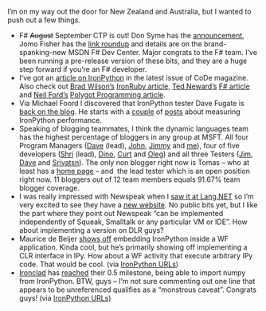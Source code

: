 I’m on my way out the door for New Zealand and Australia, but I wanted
to push out a few things.

-   F\# ~~August~~ September CTP is out! Don Syme has the
    [announcement](http://blogs.msdn.com/dsyme/archive/2008/08/29/the-f-september-2008-ctp-is-now-available.aspx),
    Jomo Fisher has the [link
    roundup](http://blogs.msdn.com/jomo_fisher/pages/f-1-9-6-0-link-roundup.aspx)
    and details are on the brand-spanking-new MSDN F\# Dev Center. Major
    congrats to the F\# team. I’ve been running a pre-release version of
    these bits, and they are a huge step forward if you’re an F\#
    developer.
-   I’ve got an [article on
    IronPython](http://www.code-magazine.com/Article.aspx?quickid=0809071)
    in the latest issue of CoDe magazine. Also check out [Brad
    Wilson’s](http://bradwilson.typepad.com/)
    [IronRuby article](http://www.code-magazine.com/Article.aspx?quickid=0809061),
    [Ted Neward’s](http://blogs.tedneward.com/)
    [F\# article](http://www.code-magazine.com/Article.aspx?quickid=0809051)
    and [Neil Ford’s](http://memeagora.blogspot.com/)
    [Polygot Programming article](http://www.code-magazine.com/Article.aspx?quickid=0809041).
-   Via Michael Foord I discovered that IronPython tester Dave Fugate is
    [back on the blog](http://knowbody.livejournal.com/). He starts with
    a [couple](http://knowbody.livejournal.com/6191.html) of
    [posts](http://knowbody.livejournal.com/6442.html) about measuring
    IronPython performance.
-   Speaking of blogging teammates, I think the dynamic languages team
    has the highest percentage of bloggers in any group at MSFT. All
    four Program Managers ([Dave](http://blog.remlog.net/) (lead),
    [John](http://www.iunknown.com/),
    [Jimmy](http://blog.jimmy.schementi.com/) and
    [me](http://devhawk.net/)), four of five developers
    ([Shri](http://blogs.msdn.com/shrib) (lead),
    [Dino](http://blogs.msdn.com/dinoviehland),
    [Curt](http://blogs.msdn.com/curth) and
    [Oleg](http://www.tkachenko.com/blog/)) and all three Testers
    ([Jim](http://blog.jredville.com/),
    [Dave](http://knowbody.livejournal.com/) and
    [Srivatsn](http://blogs.msdn.com/srivatsn/default.aspx)). The only
    non blogger right now is Tomas – who at least has a [home
    page](http://tmd.havit.cz/) – and  the lead tester which is an open
    position right now. 11 bloggers out of 12 team members equals 91.67%
    team blogger coverage.
-   I was really impressed with Newspeak when I [saw it at
    Lang.NET](http://www.langnetsymposium.com/talks/2-01%20-%20Newspeak%20-%20Gilad%20Braha%20-%20Cadence.html)
    so I’m very excited to see they have a [new
    website](http://newspeaklanguage.org/). No public bits yet, but I
    like the part where they point out Newspeak “can be implemented
    independently of Squeak, Smalltalk or any particular VM or IDE”. How
    about implementing a version on DLR guys?
-   Maurice de Beijer [shows
    off](http://msmvps.com/blogs/theproblemsolver/archive/2008/08/25/using-an-ironpython-runtime-service-from-windows-workflow-foundation.aspx)
    embedding IronPython inside a WF application. Kinda cool, but he’s
    primarily showing off implementing a CLR interface in IPy. How about
    a WF activity that execute arbitrary IPy code. That would be cool.
    (via [IronPython
    URLs](http://ironpython-urls.blogspot.com/2008/08/ironpython-and-windows-workflow.html))
-   [Ironclad](http://code.google.com/p/ironclad/) has
    [reached](http://groups.google.com/group/ironpy/browse_frm/thread/4baf2673c0f0afcf/6e5d15c5d01de5e)
    their 0.5 milestone, being able to import numpy from IronPython.
    BTW, guys – I’m not sure commenting out one line that appears to be
    unreferenced qualifies as a “monstrous caveat”. Congrats guys! (via
    [IronPython
    URLs](http://ironpython-urls.blogspot.com/2008/08/ironclad-05-released-use-numpy-from.html))

